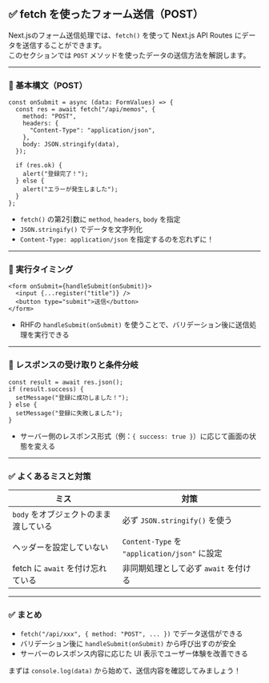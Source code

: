 ## ✅ fetch を使ったフォーム送信（POST）

Next.jsのフォーム送信処理では、`fetch()` を使って Next.js API Routes にデータを送信することができます。  
このセクションでは `POST` メソッドを使ったデータの送信方法を解説します。

---

### 🔸 基本構文（POST）

```tsx
const onSubmit = async (data: FormValues) => {
  const res = await fetch("/api/memos", {
    method: "POST",
    headers: {
      "Content-Type": "application/json",
    },
    body: JSON.stringify(data),
  });

  if (res.ok) {
    alert("登録完了！");
  } else {
    alert("エラーが発生しました");
  }
};
```

- `fetch()` の第2引数に `method`, `headers`, `body` を指定
- `JSON.stringify()` でデータを文字列化
- `Content-Type: application/json` を指定するのを忘れずに！

---

### 🔸 実行タイミング

```tsx
<form onSubmit={handleSubmit(onSubmit)}>
  <input {...register("title")} />
  <button type="submit">送信</button>
</form>
```

- RHFの `handleSubmit(onSubmit)` を使うことで、バリデーション後に送信処理を実行できる

---

### 🔸 レスポンスの受け取りと条件分岐

```tsx
const result = await res.json();
if (result.success) {
  setMessage("登録に成功しました！");
} else {
  setMessage("登録に失敗しました");
}
```

- サーバー側のレスポンス形式（例：`{ success: true }`）に応じて画面の状態を変える

---

### ✅ よくあるミスと対策

| ミス | 対策 |
|------|------|
| `body` をオブジェクトのまま渡している | 必ず `JSON.stringify()` を使う |
| ヘッダーを設定していない | `Content-Type` を `"application/json"` に設定 |
| fetch に `await` を付け忘れている | 非同期処理として必ず `await` を付ける |

---

### ✅ まとめ

- `fetch("/api/xxx", { method: "POST", ... })` でデータ送信ができる
- バリデーション後に `handleSubmit(onSubmit)` から呼び出すのが安全
- サーバーのレスポンス内容に応じた UI 表示でユーザー体験を改善できる

まずは `console.log(data)` から始めて、送信内容を確認してみましょう！